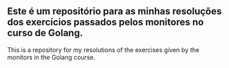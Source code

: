 
  Este é um repositório para as minhas resoluções dos exercícios passados pelos monitores no curso de Golang.
---------------------------------------------------------------------------------------------------------------
  This is a repository for my resolutions of the exercises given by the monitors in the Golang course.
